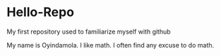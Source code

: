 Hello-Repo
==========

My first repository used to familiarize myself with github

My name is Oyindamola. I like math. I often find any excuse to do math.
